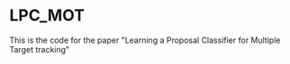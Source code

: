 # LPC_MOT
This is the code for the paper "Learning a Proposal Classifier for Multiple Target tracking"
